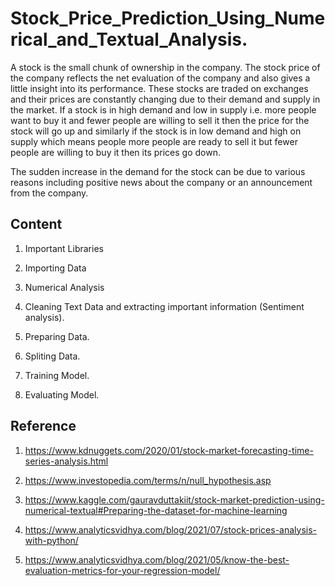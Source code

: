 # Stock_Price_Prediction_Using_Numerical_and_Textual_Analysis.
A stock is the small chunk of ownership in the company. The stock price of the company reflects the net evaluation of the company and also gives a little insight into its performance. These stocks are traded on exchanges and their prices are constantly changing due to their demand and supply in the market. If a stock is in high demand and low in supply i.e. more people want to buy it and fewer people are willing to sell it then the price for the stock will go up and similarly if the stock is in low demand and high on supply which means people more people are ready to sell it but fewer people are willing to buy it then its prices go down.

The sudden increase in the demand for the stock can be due to various reasons including positive news about the company or an announcement from the company.

## Content

1) Important Libraries

2) Importing Data

3) Numerical Analysis

4) Cleaning Text Data and extracting important information (Sentiment analysis).

5) Preparing Data.

6) Spliting Data.

7) Training Model.

8) Evaluating Model.

## Reference

1) https://www.kdnuggets.com/2020/01/stock-market-forecasting-time-series-analysis.html

2) https://www.investopedia.com/terms/n/null_hypothesis.asp

3) https://www.kaggle.com/gauravduttakiit/stock-market-prediction-using-numerical-textual#Preparing-the-dataset-for-machine-learning

4) https://www.analyticsvidhya.com/blog/2021/07/stock-prices-analysis-with-python/

5) https://www.analyticsvidhya.com/blog/2021/05/know-the-best-evaluation-metrics-for-your-regression-model/

​
